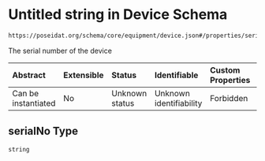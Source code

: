 # Untitled string in Device Schema

```txt
https://poseidat.org/schema/core/equipment/device.json#/properties/serialNo
```

The serial number of the device

| Abstract            | Extensible | Status         | Identifiable            | Custom Properties | Additional Properties | Access Restrictions | Defined In                                                                |
| :------------------ | :--------- | :------------- | :---------------------- | :---------------- | :-------------------- | :------------------ | :------------------------------------------------------------------------ |
| Can be instantiated | No         | Unknown status | Unknown identifiability | Forbidden         | Allowed               | none                | [device.json*](schemas/core/equipment/device.json "open original schema") |

## serialNo Type

`string`
